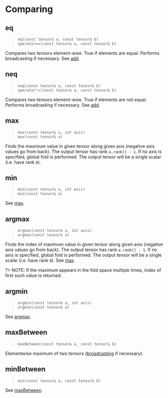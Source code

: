 # Comparing

## eq

> `eq(const tensor& a, const tensor& b)` \
> `operator==(const tensor& a, const tensor& b)`

Compares two tensors element-wise. True if elements are equal. Performs broadcasting if necessary. See [add](tensor/basic-arithmetic#add).

## neq

> `neq(const tensor& a, const tensor& b)` \
> `operator!=(const tensor& a, const tensor& b)`

Compares two tensors element-wise. True if elements are not equal. Performs broadcasting if necessary. See [add](#eq).

## max

> `max(const tensor& a, int axis)` \
> `max(const tensor& a)`

Finds the maximum value in given tensor along given axis (negative axis values go from back). The output tensor has rank `a.rank() - 1`.
If no axis is specified, global fold is performed. The output tensor will be a single scalar (i.e. have rank `0`).

## min

> `min(const tensor& a, int axis)` \
> `min(const tensor& a)`

See [max](#max).

## argmax

> `argmax(const tensor& a, int axis)` \
> `argmax(const tensor& a)`

Finds the index of maximum value in given tensor along given axis (negative axis values go from back). The output tensor has rank `a.rank() - 1`.
If no axis is specified, global fold is performed. The output tensor will be a single scalar (i.e. have rank `0`). See [max](#max).

?> NOTE: If the maximum appears in the fold space multiple times, index of first such value is returned.

## argmin

> `argmin(const tensor& a, int axis)` \
> `argmin(const tensor& a)`

See [argmax](#argmax).

## maxBetween

> `maxBetween(const tensor& a, const tensor& b)`

Elementwise maximum of two tensors ([broadcasting](https://numpy.org/doc/stable/user/basics.broadcasting.html) if necessary).

## minBetween

> `min(const tensor& a, const tensor& b)`

See [maxBetween](#maxBetween).
